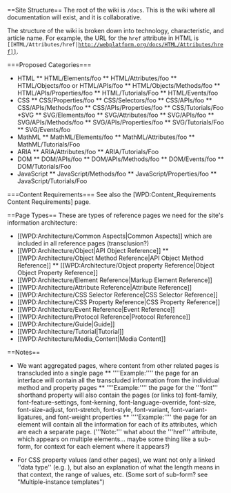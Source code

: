 ==Site Structure==
The root of the wiki is <code>/docs</code>. This is the wiki where all documentation will exist, and it is collaborative.

The structure of the wiki is broken down into technology, characteristic, and article name. For example, the URL for the <code>href</code> attribute in HTML is <code>[[HTML/Attributes/href|http://webplatform.org/docs/HTML/Attributes/href]]</code>. 

===Proposed Categories===
* HTML
** HTML/Elements/foo
** HTML/Attributes/foo
** HTML/Objects/foo or HTML/APIs/foo
** HTML/Objects/Methods/foo
** HTML/APIs/Properties/foo
** HTML/Tutorials/Foo
** HTML/Events/foo
* CSS
** CSS/Properties/foo
** CSS/Selectors/foo
** CSS/APIs/foo
** CSS/APIs/Methods/foo
** CSS/APIs/Properties/foo
** CSS/Tutorials/Foo
*SVG
** SVG/Elements/foo
** SVG/Attributes/foo
** SVG/APIs/foo
** SVG/APIs/Methods/foo
** SVG/APIs/Properties/foo
** SVG/Tutorials/Foo
** SVG/Events/foo
* MathML
** MathML/Elements/foo
** MathML/Attributes/foo
** MathML/Tutorials/Foo
* ARIA
** ARIA/Attributes/foo
** ARIA/Tutorials/Foo
* DOM
** DOM/APIs/foo
** DOM/APIs/Methods/foo
** DOM/Events/foo
** DOM/Tutorials/Foo
* JavaScript
** JavaScript/Methods/foo
** JavaScript/Properties/foo
** JavaScript/Tutorials/Foo

===Content Requirements===
See also the [WPD:Content_Requirements Content Requirements] page.

==Page Types==
These are types of reference pages we need for the site's information architecture:
* [[WPD:Architecture/Common Aspects|Common Aspects]] which are included in all reference pages (transclusion?)
* [[WPD:Architecture/Object|API Object Reference]]
** [[WPD:Architecture/Object Method Reference|API Object Method Reference]]
** [[WPD:Architecture/Object property Reference|Object Object Property Reference]]
* [[WPD:Architecture/Element Reference|Markup Element Reference]]
* [[WPD:Architecture/Attribute Reference|Attribute Reference]]
* [[WPD:Architecture/CSS Selector Reference|CSS Selector Reference]]
* [[WPD:Architecture/CSS Property Reference|CSS Property Reference]]
* [[WPD:Architecture/Event Reference|Event Reference]]
* [[WPD:Architecture/Protocol Reference|Protocol Reference]]
* [[WPD:Architecture/Guide|Guide]]
* [[WPD:Architecture/Tutorial|Tutorial]]
* [[WPD:Architecture/Media_Content|Media Content]]

==Notes==
* We want aggregated pages, where content from other related pages is transcluded into a single page
** ''''Example:'''' the page for an interface will contain all the transcluded information from the individual method and property pages
** ''''Example:'''' the page for the '''font''' shorthand property will also contain the pages (or links to) font-family, font-feature-settings, font-kerning, font-language-override, font-size, font-size-adjust, font-stretch, font-style, font-variant, font-variant-ligatures, and font-weight properties
** ''''Example:'''' the page for an element will contain all the information for each of its attributes, which are each a separate page. ('''Note:''' what about the '''href''' attribute, which appears on multiple elements... maybe some thing like a sub-form, for context for each element where it appears?)

* For CSS property values (and other pages), we want not only a linked ''data type'' (e.g. <length>), but also an explanation of what the length means in that context, the range of values, etc. (Some sort of sub-form? see "Multiple-instance templates")